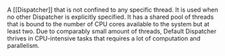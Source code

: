 A [[Dispatcher]] that is not confined to any specific thread. It is used when no other Dispatcher is explicitly specified. It has a shared pool of threads that is bound to the number of CPU cores available to the system but at least two. Due to comparably small amount of threads, Default Dispatcher thrives in CPU-intensive tasks that requires a lot of computation and parallelism.